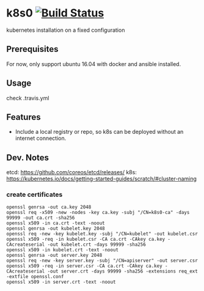 # k8s0 [![Build Status](https://travis-ci.org/reachlin/k8s0.svg)][travis]

kubernetes installation on a fixed configuration

## Prerequisites

For now, only support ubuntu 16.04 with docker and ansible installed.

## Usage

check .travis.yml

## Features

* Include a local registry or repo, so k8s can be deployed without an internet connection.

## Dev. Notes

etcd: https://github.com/coreos/etcd/releases/
k8s: https://kubernetes.io/docs/getting-started-guides/scratch/#cluster-naming

### create certificates
```
openssl genrsa -out ca.key 2048
openssl req -x509 -new -nodes -key ca.key -subj "/CN=k8s0-ca" -days 99999 -out ca.crt -sha256
openssl x509 -in ca.crt -text -noout
openssl genrsa -out kubelet.key 2048
openssl req -new -key kubelet.key -subj "/CN=kubelet" -out kubelet.csr
openssl x509 -req -in kubelet.csr -CA ca.crt -CAkey ca.key -CAcreateserial -out kubelet.crt -days 99999 -sha256
openssl x509 -in kubelet.crt -text -noout
openssl genrsa -out server.key 2048
openssl req -new -key server.key -subj "/CN=apiserver" -out server.csr
openssl x509 -req -in server.csr -CA ca.crt -CAkey ca.key -CAcreateserial -out server.crt -days 99999 -sha256 -extensions req_ext -extfile openssl.conf
openssl x509 -in server.crt -text -noout
```

[travis]: https://travis-ci.org/reachlin/k8s0
